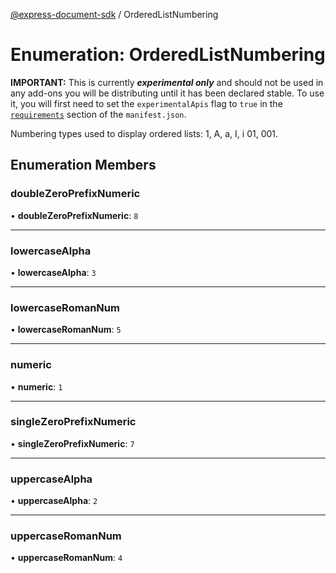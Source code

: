 [@express-document-sdk](../overview.md) / OrderedListNumbering

# Enumeration: OrderedListNumbering

<InlineAlert slots="text" variant="warning"/>

**IMPORTANT:** This is currently ***experimental only*** and should not be used in any add-ons you will be distributing until it has been declared stable. To use it, you will first need to set the `experimentalApis` flag to `true` in the [`requirements`](../../../manifest/index.md#requirements) section of the `manifest.json`.

Numbering types used to display ordered lists: 1, A, a, I, i 01, 001.

## Enumeration Members

### doubleZeroPrefixNumeric

• **doubleZeroPrefixNumeric**: `8`

***

### lowercaseAlpha

• **lowercaseAlpha**: `3`

***

### lowercaseRomanNum

• **lowercaseRomanNum**: `5`

***

### numeric

• **numeric**: `1`

***

### singleZeroPrefixNumeric

• **singleZeroPrefixNumeric**: `7`

***

### uppercaseAlpha

• **uppercaseAlpha**: `2`

***

### uppercaseRomanNum

• **uppercaseRomanNum**: `4`
